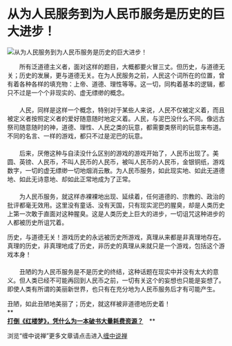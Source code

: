 从为人民服务到为人民币服务是历史的巨大进步！
====

			

                                                                    

![从为人民服务到为人民币服务是历史的巨大进步！](http://simg.sinajs.cn/blog7style/images/common/sg_trans.gif)

                                                                                                                                              

　　所有泛道德主义者，面对这样的题目，大概都要火冒三丈。但历史，与道德无关；历史的发展，更与道德无关。在为人民服务之前，人民这个词所在的位置，曾有着各种各样的填充物：上帝、道德、理性等等。这一切，同构着基本的逻辑，都只不过是一个个非现实的、虚无缥缈的概念。  
　　  
　　人民，同样是这样一个概念，特别对于某些人来说，人民不仅被定义着，而且被定义者按照定义者的爱好随意随时地定义着。人民，与泥巴没什么不同。像远古祭司随意随时的神，道德、理性、人民之类的玩意，都需要类祭司的玩意来布道。不同的名言、一样的游戏，都只不过是泥巴的玩意。  
　　  
　　后来，厌倦这种与自渎没什么区别的游戏的游戏开始了，人民币出现了。美圆、英镑、人民币，不叫人民币的人民币，被叫人民币的人民币，金银铜纸，游戏数字，一切的虚无缥缈一切地烟消云散。为人民币服务，如此现实地、如此无道德地、如此无诗意地、却如此正常地成为了正常。  
　　  
　　为人民币服务，就这样赤裸裸地出现、延续着，任何道德的、宗教的、政治的批评都毫无效用。这里没有童话、没有天国，只有现实泥巴的腥臭，却是人类历史上第一次敢于直面对这种腥臭。这是人类历史上巨大的进步，一切诅咒这种进步的人都被历史所诅咒着。  
  
  历史，与道德无关！游戏历史的永远被历史所游戏，真理从来都是非真理地存在。真理的历史，非真理地成了历史，非历史的真理从来就只是一个游戏，包括这个游戏本身！  
　　  
　　丑陋的为人民币服务是不是历史的终结，这种话题在现实中并没有太大的意义。但人类已经不可能再回到人民币之前，一切有关这个的妄想也只能是妄想了。即使人类有所谓的美丽新世界，也只有在充分地为人民币服务后才有可能产生。  
  
  丑陋，如此丑陋地美丽了；历史，就这样被非道德地历史着！  
**　　  
**[**打倒《红楼梦》，凭什么为一本破书大量耗费资源？**](http://blog.sina.com.cn/u/486e105c01000300)**　**　  


浏览“缠中说禅”更多文章请点击进入[缠中说禅](http://blog.sina.com.cn/m/chzhshch)  

